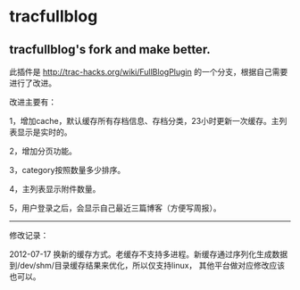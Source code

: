 tracfullblog
============

tracfullblog's fork and make better.
------------------------------------------------
此插件是 http://trac-hacks.org/wiki/FullBlogPlugin  的一个分支，根据自己需要进行了改进。

改进主要有：

1，增加cache，默认缓存所有存档信息、存档分类，23小时更新一次缓存。主列表显示是实时的。

2，增加分页功能。

3，category按照数量多少排序。

4，主列表显示附件数量。

5，用户登录之后，会显示自己最近三篇博客（方便写周报）。


-------------------------------------------------
修改记录：

2012-07-17 换新的缓存方式。老缓存不支持多进程。新缓存通过序列化生成数据到/dev/shm/目录缓存结果来优化，所以仅支持linux，
其他平台做对应修改应该也可以。
